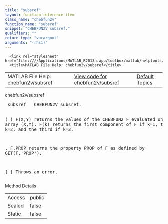 ```yaml
---
title: "subsref"
layout: function-reference-item
class_name: "chebfun2v"
function_name: "subsref"
snippet: "CHEBFUN2V subsref."
qualifiers: ""
return_type: "varargout"
arguments: "(rhs1)"
---
```


<html>
   <head>
      <meta http-equiv="Content-Type" content="text/html; charset=utf-8">
   
      <link rel="stylesheet" href="file:////Applications/MATLAB_R2013a.app/toolbox/matlab/helptools/private/helpwin.css">
      <title>MATLAB File Help: chebfun2v/subsref</title>
   </head>
   <body>
      <!--Single-page help-->
      <table border="0" cellspacing="0" width="100%">
         <tr class="subheader">
            <td class="headertitle">MATLAB File Help: chebfun2v/subsref</td>
            <td class="subheader-left"><a href="matlab:edit chebfun2v/subsref">View code for chebfun2v/subsref</a></td>
            <td class="subheader-right"><a href="matlab:helpwin">Default Topics</a></td>
         </tr>
      </table>
      <div class="title">chebfun2v/subsref</div>
      <div class="helptext"><pre><!--helptext --> <span class="helptopic">subsref</span>   CHEBFUN2V subsref.
  
  ( )
    F(X,Y) returns the values of the CHEBFUN2 F evaluated on the array (X,Y).
    F(k) returns the first component of F if k=1, the second if k=2, and
    the third if k=3. 
 
   .
    F.PROP returns the property PROP of F as defined by GET(F,'PROP').
   
  { }
     Throws an error.</pre></div><!--after help -->
      <!--Method-->
      <div class="sectiontitle">Method Details</div>
      <table class="class-details">
         <tr>
            <td class="class-detail-label">Access</td>
            <td>public</td>
         </tr>
         <tr>
            <td class="class-detail-label">Sealed</td>
            <td>false</td>
         </tr>
         <tr>
            <td class="class-detail-label">Static</td>
            <td>false</td>
         </tr>
      </table>
   </body>
</html>
